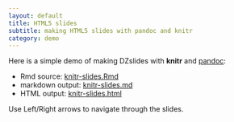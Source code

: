 ```yaml
---
layout: default
title: HTML5 slides
subtitle: making HTML5 slides with pandoc and knitr
category: demo
---
```


Here is a simple demo of making DZslides with **knitr** and [pandoc](http://johnmacfarlane.net/pandoc/):

- Rmd source: [knitr-slides.Rmd](https://github.com/yihui/knitr-examples/blob/master/009-slides.Rmd)
- markdown output: [knitr-slides.md](https://github.com/yihui/knitr-examples/blob/master/009-slides.md)
- HTML output: [knitr-slides.html](https://github.com/downloads/yihui/knitr/knitr-slides.html)

Use Left/Right arrows to navigate through the slides.


